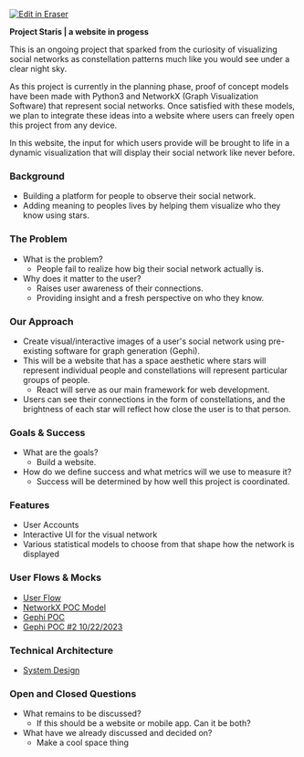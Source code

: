 <p><a target="_blank" href="https://app.eraser.io/workspace/lSYwRh5MVTNWc47SFKew" id="edit-in-eraser-github-link"><img alt="Edit in Eraser" src="https://firebasestorage.googleapis.com/v0/b/second-petal-295822.appspot.com/o/images%2Fgithub%2FOpen%20in%20Eraser.svg?alt=media&amp;token=968381c8-a7e7-472a-8ed6-4a6626da5501"></a></p>

**Project Staris | a website in progess**

This is an ongoing project that sparked from the curiosity of visualizing social networks as constellation patterns much like you would see under a clear night sky.

As this project is currently in the planning phase, proof of concept models have been made with Python3 and NetworkX (Graph Visualization Software) that represent social networks. Once satisfied with these models, we plan to integrate these ideas into a website where users can freely open this project from any device.

In this website, the input for which users provide will be brought to life in a dynamic visualization that will display their social network like never before.



### Background
- Building a platform for people to observe their social network.
- Adding meaning to peoples lives by helping them visualize who they know using stars.
### The Problem
- What is the problem? 
    - People fail to realize how big their social network actually is.
- Why does it matter to the user?
    - Raises user awareness of their connections. 
    - Providing insight and a fresh perspective on who they know.
### Our Approach
- Create visual/interactive images of a user's social network using pre-existing software for graph generation (Gephi). 
- This will be a website that has a space aesthetic where stars will represent individual people and constellations will represent particular groups of people. 
    - React will serve as our main framework for web development.
- Users can see their connections in the form of constellations, and the brightness of each star will reflect how close the user is to that person.
### Goals & Success
- What are the goals?
    - Build a website.
- How do we define success and what metrics will we use to measure it?
    - Success will be determined by how well this project is  coordinated.
### Features
- User Accounts
- Interactive UI for the visual network
- Various statistical models to choose from that shape how the network is displayed
### User Flows & Mocks
- [﻿User Flow](https://app.eraser.io/workspace/lSYwRh5MVTNWc47SFKew?elements=1F_ToZfoku19a-hUJKWdMQ) 
- [﻿NetworkX POC Model  ](https://app.eraser.io/workspace/lSYwRh5MVTNWc47SFKew?elements=3zXTCETM29YmzmFxn0OAyA) 
- [﻿Gephi POC](https://app.eraser.io/workspace/lSYwRh5MVTNWc47SFKew?elements=vIyxZGpfKhXgcrj7QJARSw) 
- [﻿Gephi POC #2 10/22/2023](https://app.eraser.io/workspace/lSYwRh5MVTNWc47SFKew?elements=-7-1Cg1-WiQE82Jgohc2rw) 
### Technical Architecture 
- [﻿System Design](https://app.eraser.io/workspace/lSYwRh5MVTNWc47SFKew?elements=OAP17UarYDoB0IN-MwUY9Q) 
### Open and Closed Questions
- What remains to be discussed?
    - If this should be a website or mobile app. Can it be both?
- What have we already discussed and decided on?
    - Make a cool space thing



<!--- Eraser file: https://app.eraser.io/workspace/lSYwRh5MVTNWc47SFKew --->